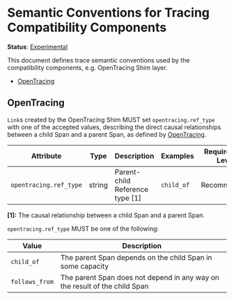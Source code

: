 <!--- Hugo front matter used to generate the website version of this page:
linkTitle: Tracing Compatibility
--->

# Semantic Conventions for Tracing Compatibility Components

**Status**: [Experimental][DocumentStatus]

This document defines trace semantic conventions used by the
compatibility components, e.g. OpenTracing Shim layer.

<!-- Re-generate TOC with `markdown-toc --no-first-h1 -i` -->

<!-- toc -->

- [OpenTracing](#opentracing)

<!-- tocstop -->

## OpenTracing

`Link`s created by the OpenTracing Shim MUST set `opentracing.ref_type`
with one of the accepted values, describing the direct causal relationships
between a child Span and a parent Span, as defined by
[OpenTracing](https://github.com/opentracing/specification/blob/master/specification.md).

<!-- semconv opentracing -->
| Attribute  | Type | Description  | Examples  | Requirement Level |
|---|---|---|---|---|
| `opentracing.ref_type` | string | Parent-child Reference type [1] | `child_of` | Recommended |

**[1]:** The causal relationship between a child Span and a parent Span.

`opentracing.ref_type` MUST be one of the following:

| Value  | Description |
|---|---|
| `child_of` | The parent Span depends on the child Span in some capacity |
| `follows_from` | The parent Span does not depend in any way on the result of the child Span |
<!-- endsemconv -->

[DocumentStatus]: https://github.com/open-telemetry/opentelemetry-specification/tree/v1.22.0/specification/document-status.md
